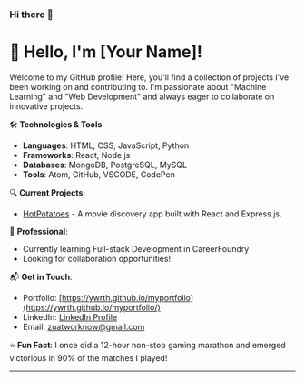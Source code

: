 ### Hi there 👋

# 👋 Hello, I'm [Your Name]!

Welcome to my GitHub profile! Here, you'll find a collection of projects I've been working on and contributing to. I'm passionate about "Machine Learning" and "Web Development" and always eager to collaborate on innovative projects.

🛠 **Technologies & Tools**:

- **Languages**: HTML, CSS, JavaScript, Python
- **Frameworks**: React, Node.js
- **Databases**: MongoDB, PostgreSQL, MySQL
- **Tools**: Atom, GitHub, VSCODE, CodePen

🔍 **Current Projects**:

- [HotPotatoes](https://github.com/ywrth/hotpotatoes-client) - A movie discovery app built with React and Express.js.

💼 **Professional**:

- Currently learning Full-stack Development in CareerFoundry 
- Looking for collaboration opportunities!
  
📬 **Get in Touch**:

- Portfolio: [https://ywrth.github.io/myportfolio](https://ywrth.github.io/myportfolio/)
- LinkedIn: [LinkedIn Profile](https://www.linkedin.com/in/zubanach/)
- Email: zuatworknow@gmail.com

⭐ **Fun Fact**: I once did a 12-hour non-stop gaming marathon and emerged victorious in 90% of the matches I played!

---

